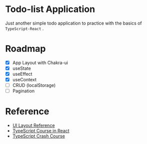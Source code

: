 # Todo-list Application

Just another simple todo application to practice with the basics of `TypeScript-React` .

# Roadmap

- [x] App Layout with Chakra-ui
- [x] useState
- [x] useEffect
- [x] useContext
- [ ] CRUD (localStorage)
- [ ] Pagination

# Reference

- [UI Layout Reference](https://github.com/beefysalad/ojt-myern-app)
- [TypeScript Course in React](https://www.youtube.com/watch?v=1jMJDbq7ZX4)
- [TypeScript Crash Course](https://www.youtube.com/watch?v=BCg4U1FzODs)
